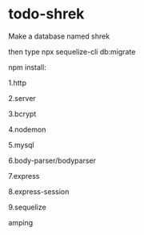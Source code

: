 # todo-shrek



Make a database named shrek

then type npx sequelize-cli db:migrate



npm install:

1.http


2.server


3.bcrypt


4.nodemon


5.mysql


6.body-parser/bodyparser


7.express


8.express-session


9.sequelize

amping
